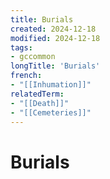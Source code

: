```yaml
---
title: Burials
created: 2024-12-18
modified: 2024-12-18
tags:
- gccommon
longTitle: 'Burials'
french:
- "[[Inhumation]]"
relatedTerm:
- "[[Death]]"
- "[[Cemeteries]]"
---
```

# Burials
